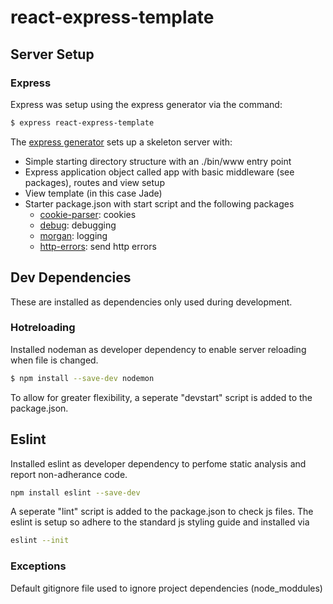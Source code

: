 # react-express-template

## Server Setup

### Express

Express was setup using the express generator via the command:
```sh
$ express react-express-template
```

The [express generator](https://developer.mozilla.org/en-US/docs/Learn/Server-side/Express_Nodejs/skeleton_website) sets up a skeleton server with:
 - Simple starting directory structure with an ./bin/www entry point
 - Express application object called app with basic middleware (see packages), routes and view setup
 - View template (in this case Jade)
 - Starter package.json with start script and the following packages
    - [cookie-parser](https://www.npmjs.com/package/cookie-parser): cookies
    - [debug](https://www.npmjs.com/package/debug): debugging
    - [morgan](https://www.npmjs.com/package/morgan): logging
    - [http-errors](https://www.npmjs.com/package/http-errors): send http errors


## Dev Dependencies

These are installed as dependencies only used during development.

### Hotreloading

Installed nodeman as developer dependency to enable server reloading when file is changed.
```sh
$ npm install --save-dev nodemon
```
To allow for greater flexibility, a seperate "devstart" script is added to the package.json.

## Eslint

Installed eslint as developer dependency to perfome static analysis and report non-adherance code.
```sh
npm install eslint --save-dev
```
A seperate "lint" script is added to the package.json to check js files. The eslint is setup so adhere to the standard js styling guide and installed via
```sh
eslint --init
```
### Exceptions

Default gitignore file used to ignore project dependencies (node_moddules)

